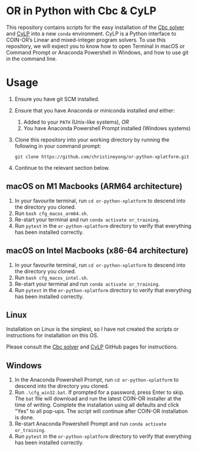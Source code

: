 # OR in Python with Cbc & CyLP
This repository contains scripts for the easy installation of the [Cbc solver](https://github.com/coin-or/Cbc) and [CyLP](https://github.com/coin-or/CyLP) into a new `conda` environment. CyLP is a Python interface to COIN-OR’s Linear and mixed-integer program solvers. To use this repository, we will expect you to know how to open Terminal in macOS or Command Prompt or Anaconda Powershell in Windows, and how to use git in the command line.

# Usage
1. Ensure you have git SCM installed.
1. Ensure that you have Anaconda or miniconda installed *and* either:
    1. Added to your `PATH` (Unix-like systems), *OR* 
    1. You have Anaconda Powershell Prompt installed (Windows systems)
1. Clone this repository into your working directory by running the following in your command prompt:
    
    ```git clone https://github.com/christineyong/or-python-xplatform.git```
    
1. Continue to the relevant section below.

## macOS on M1 Macbooks (ARM64 architecture)
1. In your favourite terminal, run `cd or-python-xplatform` to descend into the directory you cloned.
1. Run `bash cfg_macos_arm64.sh`.
1. Re-start your terminal and run `conda activate or_training`.
1. Run `pytest` in the `or-python-xplatform` directory to verify that everything has been installed correctly.

## macOS on Intel Macbooks (x86-64 architecture)
1. In your favourite terminal, run `cd or-python-xplatform` to descend into the directory you cloned.
1. Run `bash cfg_macos_intel.sh`.
1. Re-start your terminal and run `conda activate or_training`.
1. Run `pytest` in the `or-python-xplatform` directory to verify that everything has been installed correctly.

## Linux
Installation on Linux is the simplest, so I have not created the scripts or instructions for installation on this OS.

Please consult the [Cbc solver](https://github.com/coin-or/Cbc) and [CyLP](https://github.com/coin-or/CyLP) GitHub pages for instructions.

## Windows
1. In the Anaconda Powershell Prompt, run `cd or-python-xplatform` to descend into the directory you cloned.
1. Run `.\cfg_win32.bat`. If prompted for a password, press Enter to skip. The `bat` file will download and run the latest COIN-OR installer at the time of writing. Complete the installation using all defaults and click "Yes" to all pop-ups. The script will continue after COIN-OR installation is done.
1. Re-start Anaconda Powershell Prompt and run `conda activate or_training`.
1. Run `pytest` in the `or-python-xplatform` directory to verify that everything has been installed correctly.

